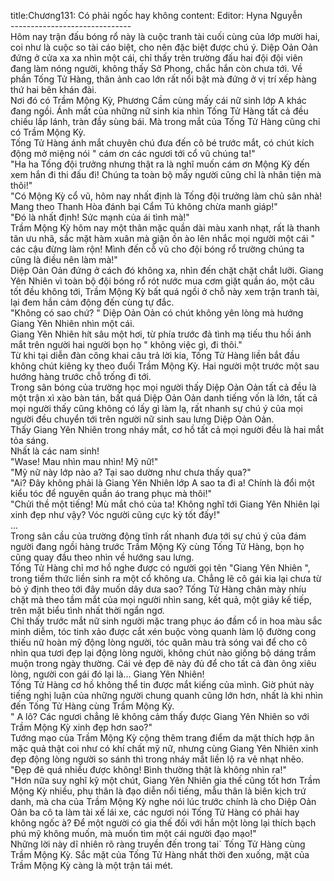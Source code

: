 title:Chương131: Có phải ngốc hay không
content:
Editor: Hyna Nguyễn<br>------------------------------<br>Hôm nay trận đấu bóng rổ này là cuộc tranh tài cuối cùng của lớp mười hai, coi như là cuộc so tài cáo biệt, cho nên đặc biệt được chú ý. Diệp Oản Oản đứng ở cửa xa xa nhìn một cái, chỉ thấy trên trường đấu hai đội đội viên đang làm nóng người, không thấy Sở Phong, chắc hắn còn chưa tới. Về phần Tống Tử Hàng, thân ảnh cao lớn rất nổi bật mà đứng ở vị trí xếp hàng thứ hai bên khán đài.<br>Nơi đó có Trầm Mộng Kỳ, Phương Cầm cùng mấy cái nữ sinh lớp A khác đang ngồi. Ánh mắt của những nữ sinh kia nhìn Tống Tử Hàng tất cả đều chiếu lấp lánh, tràn đầy sùng bái. Mà trong mắt của Tống Tử Hàng cũng chỉ có Trầm Mộng Kỳ.<br>Tống Tử Hàng ánh mắt chuyên chú đưa đến cô bé trước mắt, có chút kích động mở miệng nói " cám ơn các ngươi tới cổ vũ chúng ta!"<br>"Ha ha Tống đội trưởng nhưng thật ra là nghĩ muốn cám ơn Mộng Kỳ đến xem hắn đi thi đấu đi! Chúng ta toàn bộ mấy người cũng chỉ là nhân tiện mà thôi!"<br>"Có Mộng Kỳ cổ vũ, hôm nay nhất định là Tống đội trưởng làm chủ sân nhà! Mang theo Thanh Hòa đánh bại Cẩm Tú không chừa manh giáp!"<br>"Đó là nhất định! Sức mạnh của ái tình mà!"<br>Trầm Mộng Kỳ hôm nay một thân mặc quần dài màu xanh nhạt, rất là thanh tân ưu nhã, sắc mặt hàm xuân mà giận ồn ào lên nhắc mọi người một cái " các cậu đừng làm rộn! Mình đến cỗ vũ cho đội bóng rổ trường chúng ta cũng là điều nên làm mà!"<br>Diệp Oản Oản đứng ở cách đó không xa, nhìn đến chặt chặt chắt lưỡi. Giang Yên Nhiên vì toàn bộ đội bóng rổ rót nước mua cơm giặt quần áo, một câu tốt đều không tới, Trầm Mộng Kỳ bất quá ngồi ở chỗ này xem trận tranh tài, lại đem hắn cảm động đến cùng tự đắc.<br>"Không có sao chứ? " Diệp Oản Oản có chút không yên lòng mà hướng Giang Yên Nhiên nhìn một cái.<br>Giang Yên Nhiên hít sâu một hơi, từ phía trước đả tình mạ tiếu thu hồi ánh mắt trên người hai người bọn họ " không việc gì, đi thôi."<br>Từ khi tại diễn đàn công khai câu trả lời kia, Tống Tử Hàng liền bắt đầu không chút kiêng kỵ theo đuổi Trầm Mộng Kỳ. Hai người một trước một sau hướng hàng trước chỗ trống đi tới.<br>Trong sân bóng của trường học mọi người thấy Diệp Oản Oản tất cả đều là một trận xì xào bàn tán, bất quá Diệp Oản Oản danh tiếng vốn là lớn, tất cả mọi người thấy cũng không có lấy gì làm lạ, rất nhanh sự chú ý của mọi người đều chuyển tới trên người nữ sinh sau lưng Diệp Oản Oản.<br>Thấy Giang Yên Nhiên trong nháy mắt, cơ hồ tất cả mọi người đều là hai mắt tỏa sáng.<br>Nhất là các nam sinh!<br>"Wase! Mau nhìn mau nhìn! Mỹ nữ!"<br>"Mỹ nữ này lớp nào a? Tại sao dường như chưa thấy qua?"<br>"Ai? Đây không phải là Giang Yên Nhiên lớp A sao ta đi a! Chính là đổi một kiểu tóc để nguyên quần áo trang phục mà thôi!"<br>"Chửi thề một tiếng! Mù mắt chó của ta! Không nghĩ tới Giang Yên Nhiên lại xinh đẹp như vậy? Vóc người cũng cực kỳ tốt đấy!"<br>...<br>Trong sân cầu của trường động tĩnh rất nhanh đưa tới sự chú ý của đám người đang ngồi hàng trước Trầm Mộng Kỳ cùng Tống Tử Hàng, bọn họ cũng quay đầu theo nhìn về hướng sau lưng.<br>Tống Tử Hàng chỉ mơ hồ nghe được có người gọi tên "Giang Yên Nhiên ", trong tiềm thức liền sinh ra một cổ không ưa. Chẳng lẽ cô gái kia lại chưa từ bỏ ý định theo tới đây muốn dây dưa sao? Tống Tử Hàng chân mày nhíu chặt mà theo tầm mắt của mọi người nhìn sang, kết quả, một giây kế tiếp, trên mặt biểu tình nhất thời ngẩn ngơ.<br>Chỉ thấy trước mắt nữ sinh người mặc trang phục áo đầm cổ in hoa màu sắc minh diễm, tóc tinh xảo được cắt xén buộc vòng quanh làm lộ đường cong thiếu nữ hoàn mỹ động lòng người, tóc quăn màu trà sóng vai để cho cô nhìn qua tươi đẹp lại động lòng người, không chút nào giống bộ dáng trầm muộn trong ngày thường. Cái vẻ đẹp đẽ này đủ để cho tất cả đàn ông xiêu lòng, người con gái đó lại là... Giang Yên Nhiên!<br>Tống Tử Hàng cơ hồ không thể tin được mắt kiếng của mình. Giờ phút này tiếng nghị luận của những người chung quanh cũng lớn hơn, nhất là khi nhìn đến Tống Tử Hàng cùng Trầm Mộng Kỳ.<br>" A lô? Các ngươi chẳng lẽ không cảm thấy được Giang Yên Nhiên so với Trầm Mộng Kỳ xinh đẹp hơn sao?"<br>Tướng mạo của Trầm Mộng Kỳ cộng thêm trang điểm da mặt thích hợp ăn mặc quả thật coi như có khí chất mỹ nữ, nhưng cùng Giang Yên Nhiên xinh đẹp động lòng người so sánh thì trong nháy mắt liền lộ ra vẻ nhạt nhẽo.<br>"Đẹp đẽ quá nhiều được không! Bình thường thật là không nhìn ra!"<br>"Hơn nữa suy nghĩ kỹ một chút, Giang Yên Nhiên gia thế cũng tốt hơn Trầm Mộng Kỳ nhiều, phụ thân là đạo diễn nổi tiếng, mẫu thân là biên kịch trứ danh, mà cha của Trầm Mộng Kỳ nghe nói lúc trước chính là cho Diệp Oản Oản ba cô ta làm tài xế lái xe, các ngươi nói Tống Tử Hàng có phải hay không ngốc à? Để một người có gia thế đối với hắn một lòng lại thích bạch phú mỹ không muốn, mà muốn tìm một cái người đạo mạo!"<br>Những lời này dĩ nhiên rõ ràng truyền đến trong tai` Tống Tử Hàng cùng Trầm Mộng Kỳ. Sắc mặt của Tống Tử Hàng nhất thời đen xuống, mặt của Trầm Mộng Kỳ càng là một trận tái mét.